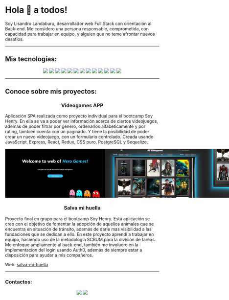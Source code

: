 <h1>Hola 👋 a todos!</h1>
<p>Soy Lisandro Landaburu, desarrollador web Full Stack con orientación al Back-end. Me considero una persona responsable, comprometida, con capacidad para trabajar en equipo, y alguien que no teme afrontar nuevos desafios.</p>
<hr>
<h2>Mis tecnologías:</h2>
<p align="center">
<img src="https://cdn.jsdelivr.net/gh/devicons/devicon/icons/html5/html5-original-wordmark.svg" style="height: 4rem"/>
<img src="https://cdn.jsdelivr.net/gh/devicons/devicon/icons/css3/css3-original-wordmark.svg" style="height: 4rem"/>
<img src="https://cdn.jsdelivr.net/gh/devicons/devicon/icons/javascript/javascript-plain.svg" style="height: 4rem"/>
<img src="https://cdn.jsdelivr.net/gh/devicons/devicon/icons/nodejs/nodejs-original.svg" style="height: 4rem"/>
<img src="https://cdn.jsdelivr.net/gh/devicons/devicon/icons/express/express-original-wordmark.svg" style="height: 4rem"/>
<img src="https://cdn.jsdelivr.net/gh/devicons/devicon/icons/react/react-original.svg" style="height: 4rem"/>
<img src="https://cdn.jsdelivr.net/gh/devicons/devicon/icons/redux/redux-original.svg" style="height: 4rem"/>
<img src="https://cdn.jsdelivr.net/gh/devicons/devicon/icons/postgresql/postgresql-plain-wordmark.svg" style="height: 4rem"/>
<img src="https://cdn.jsdelivr.net/gh/devicons/devicon/icons/sequelize/sequelize-original.svg" style="height: 4rem"/>
<img src="https://cdn.jsdelivr.net/gh/devicons/devicon/icons/mysql/mysql-original-wordmark.svg" style="height: 4rem"/>          
<img src="https://cdn.jsdelivr.net/gh/devicons/devicon/icons/mongodb/mongodb-original.svg" style="height: 4rem" />
<img src="https://cdn.jsdelivr.net/gh/devicons/devicon/icons/git/git-plain.svg" style="height: 4rem"/>
<img src="https://cdn.jsdelivr.net/gh/devicons/devicon/icons/github/github-original.svg" style="height: 4rem"/>
</p>
<hr>
<h2>Conoce sobre mis proyectos:</h2>
<h3 align="center">Videogames APP</h3>
<p>Aplicación SPA realizada como proyecto individual para el bootcamp Soy Henry. En ella se va a poder ver información acerca de ciertos videojuegos, además de poder filtrar por género, ordenarlos alfabeticamente y por rating, también cuenta con un paginado. Y tiene la posibilidad de poder crear un nuevo videojuego, con un formulario controlado. Creada usando JavaScript, Express, React, Redux, CSS puro, PostgreSQL y Sequelize.</p>
<div style="display: flex">
<img src="img/landing.png" style="height: 10rem"/>
<img src="img/home.png" style="height: 10rem"/>
<img src="img/home2.png" style="height: 10rem"/>
<img src="img/formulario.png" style="height: 10rem"/>
</div>
<h3 align="center">Salva mi huella</h3>
<p>Proyecto final en grupo para el bootcamp Soy Henry. Esta aplicación se creo con el objetivo de fomentar la adopción de aquellos animales que se encuentra en situación de tránsito, además de darle mas visibilidad a las fundaciones que se dedican a ello. En este proyecto aprendi a trabajar en equipo, haciendo uso de la metodología SCRUM para la división de tareas. Me enfoque ampliamente al back-end, también me involucre en la implementacíon del login usando Auth0, además de siempre estar a disposición para ayudar a mis compañeros.</p>
<span>Web: <a href="https://salvas-mi-huella.vercel.app">salva-mi-huella</a></span>
<hr>
<h3>Contactos:</h3>
<div align="center">
<a href="mailto:lichilanda@gmail.com"><img src="https://cdn-icons-png.flaticon.com/512/281/281769.png" style="height: 3rem"/></a>
<a href="https://www.linkedin.com/in/lisandro-landaburu/" target="_blank"><img src="https://cdn-icons-png.flaticon.com/512/174/174857.png" style="height: 3rem" /></a>
</div>
